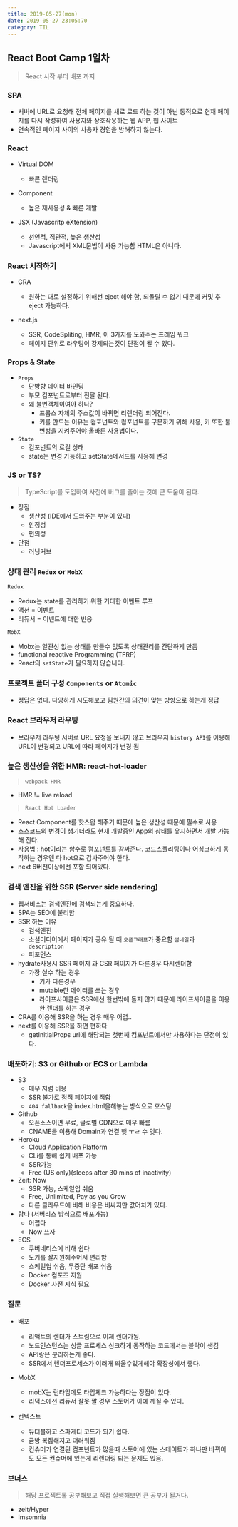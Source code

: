 ```yaml
---
title: 2019-05-27(mon)
date: 2019-05-27 23:05:70
category: TIL
---
```


## React Boot Camp 1일차

> React 시작 부터 배포 까지

### SPA

- 서버에 URL로 요청해 전체 페이지를 새로 로드 하는 것이 아닌 동적으로 현재 페이지를 다시 작성하여 사용자와 상호작용하는 웹 APP, 웹 사이트
- 연속적인 페이지 사이의 사용자 경험을 방해하지 않는다.

### React
  
- Virtual DOM 
  - 빠른 렌더링

- Component
  - 높은 재사용성 & 빠른 개발

- JSX (Javascritp eXtension)
  - 선언적, 직관적, 높은 생산성
  - Javascript에서 XML문법이 사용 가능함 HTML은 아니다.

### React 시작하기

- CRA
  - 원하는 대로 설정하기 위해선 eject 해야 함, 되돌릴 수 없기 때문에 커밋 후 eject 가능하다.

- next.js
  - SSR, CodeSpliting, HMR, 이 3가지를 도와주는 프레임 워크
  - 페이지 단위로 라우팅이 강제되는것이 단점이 될 수 있다.
  
### Props & State

- `Props`
  - 단방향 데이터 바인딩
  - 부모 컴포넌트로부터 전달 된다.
  - 왜 불변객체이여야 하나?
    - 프롭스 자체의 주소값이 바뀌면 리렌더링 되어진다.
    - 키를 만드는 이유는 컴포넌트와 컴포넌트를 구분하기 위해 사용, 키 또한 불변성을 지켜주어야 올바른 사용법이다.
- `State`
  - 컴포넌트의 로컬 상태
  - state는 변경 가능하고 setState메서드를 사용해 변경

### JS or TS?
  
> TypeScript를 도입하여 사전에 버그를 줄이는 것에 큰 도움이 된다.

- 장점
  - 생산성 (IDE에서 도와주는 부분이 있다)
  - 안정성
  - 편의성
- 단점
  - 러닝커브

### 상태 관리 `Redux` or `MobX`
  
`Redux`

- Redux는 state를 관리하기 위한 거대한 이벤트 루프
- 액션 = 이벤트
- 리듀서 = 이벤트에 대한 반응
  
`MobX`

- Mobx는 일관성 없는 상태를 만들수 없도록 상태관리를 간단하게 만듬
- functional reactive Programming (TFRP)
- React의 `setState`가 필요하지 않습니다.

### 프로젝트 폴더 구성 `Components` or `Atomic`

- 정답은 없다. 다양하게 시도해보고 팀원간의 의견이 맞는 방향으로 하는게 정답
  
### React 브라우저 라우팅

- 브라우저 라우팅
  서버로 URL 요청을 보내지 않고 브라우저 `history API`를 이용해 URL이 변경되고 URL에 따라 페이지가 변경 됨

### 높은 생산성을 위한 HMR: react-hot-loader

> `webpack HMR`

- HMR != live reload

> `React Hot Loader`

- React Component를 핫스왑 해주기 때문에 높은 생산성 때문에 필수로 사용
- 소스코드의 변경이 생기더라도 현재 개발중인 App의 상태를 유지하면서 개발 가능 해 진다.
- 사용법 : hot이라는 함수로 컴포넌트를 감싸준다. 코드스플리팅이나 어싱크하게 동작하는 경우엔 다 hot으로 감싸주어야 한다.
- next 6버전이상에선 포함 되어있다.
  
### 검색 엔진을 위한 SSR (Server side rendering)

- 웹서비스는 검색엔진에 검색되는게 중요하다.
- SPA는 SEO에 불리함
- SSR 하는 이유
  - 검색엔진
  - 소셜미디어에서 페이지가 공유 될 때 `오픈그래프`가 중요함 `썸네일`과` description`
  - 퍼포먼스
- hydrate사용시 SSR 페이지 과 CSR 페이지가 다른경우 다시렌더함
  - 가장 실수 하는 경우
    - 키가 다른경우
    - mutable한 데이터를 쓰는 경우
    - 라이프사이클은 SSR에선 한번밖에 돌지 않기 때문에 라이프사이클을 이용한 렌더를 하는 경우
- CRA를 이용해 SSR을 하는 경우 매우 어렵..
- next를 이용해 SSR을 하면 편하다
  - getInitialProps url에 해당되는 첫번째 컴포넌트에서만 사용하다는 단점이 있다.

### 배포하기: S3 or Github or ECS or Lambda

- S3
  - 매우 저렴 비용
  - SSR 불가로 정적 페이지에 적합
  - `404 fallback`을 index.html을해놓는 방식으로 호스팅
- Github
  - 오픈소스이면 무료, 글로벌 CDN으로 매우 빠름
  - CNAME을 이용해 Domain과 연결 햊 ㅜㄹ 수 잇다.
- Heroku
  - Cloud Application Platform
  - CLi를 통해 쉽게 배포 가능
  - SSR가능
  - Free (US only)(sleeps after 30 mins of inactivity)
- Zeit: Now
  - SSR 가능, 스케일업 쉬움
  - Free, Unlimited, Pay as you Grow
  - 다른 클라우드에 비해 비용은 비싸지만 값어치가 있다.
- 람다 (서버리스 방식으로 배포가능)
  - 어렵다
  - Now 쓰자
- ECS
  - 쿠버네티스에 비해 쉽다
  - 도커를 잘지원해주어서 편리함
  - 스케일업 쉬움, 무중단 배포 쉬움
  - Docker 컴포즈 지원
  - Docker 사전 지식 필요

### 질문

- 배포
  - 리액트의 렌더가 스트림으로 이제 렌더가됨.
  - 노드인스턴스는 싱글 프로세스 싱크하게 동작하는 코드에서는 블락이 생김
  - API랑은 분리하는게 좋다.
  - SSR에서 렌더프로세스가 여러개 띄울수있게해야 확장성에서 좋다.

- MobX
  - mobX는 런타임에도 타입체크 가능하다는 장점이 있다.
  - 리덕스에선 리듀서 잘못 짤 경우 스토어가 아예 깨질 수 있다.
  
- 컨텍스트
  - 뮤터블하고 스파게티 코드가 되기 쉽다.
  - 금방 복잡해지고 더러워짐
  - 컨슈머가 연결된 컴포넌트가 많을때 스토어에 있는 스테이트가 하나만 바뀌어도 모든 컨슈머에 있는게 리렌더링 되는 문제도 있음.

### 보너스

> 해당 프로젝트롤 공부해보고 직접 실행해보면 큰 공부가 될거다.

- zeit/Hyper
- Imsomnia